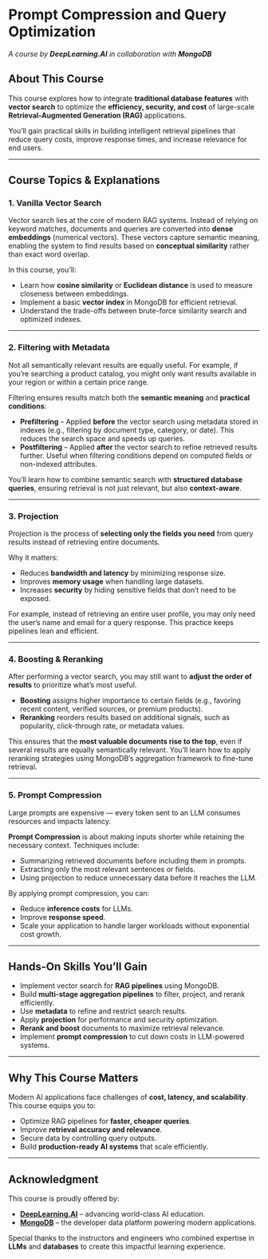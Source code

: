 # Prompt Compression and Query Optimization

*A course by **DeepLearning.AI** in collaboration with **MongoDB***

## About This Course

This course explores how to integrate **traditional database features** with **vector search** to optimize the **efficiency, security, and cost** of large-scale **Retrieval-Augmented Generation (RAG)** applications.

You’ll gain practical skills in building intelligent retrieval pipelines that reduce query costs, improve response times, and increase relevance for end users.

---

## Course Topics & Explanations

### 1. Vanilla Vector Search

Vector search lies at the core of modern RAG systems. Instead of relying on keyword matches, documents and queries are converted into **dense embeddings** (numerical vectors). These vectors capture semantic meaning, enabling the system to find results based on **conceptual similarity** rather than exact word overlap.

In this course, you’ll:

* Learn how **cosine similarity** or **Euclidean distance** is used to measure closeness between embeddings.
* Implement a basic **vector index** in MongoDB for efficient retrieval.
* Understand the trade-offs between brute-force similarity search and optimized indexes.

---

### 2. Filtering with Metadata

Not all semantically relevant results are equally useful. For example, if you’re searching a product catalog, you might only want results available in your region or within a certain price range.

Filtering ensures results match both the **semantic meaning** and **practical conditions**:

* **Prefiltering** – Applied **before** the vector search using metadata stored in indexes (e.g., filtering by document type, category, or date). This reduces the search space and speeds up queries.
* **Postfiltering** – Applied **after** the vector search to refine retrieved results further. Useful when filtering conditions depend on computed fields or non-indexed attributes.

You’ll learn how to combine semantic search with **structured database queries**, ensuring retrieval is not just relevant, but also **context-aware**.

---

### 3. Projection

Projection is the process of **selecting only the fields you need** from query results instead of retrieving entire documents.

Why it matters:

* Reduces **bandwidth and latency** by minimizing response size.
* Improves **memory usage** when handling large datasets.
* Increases **security** by hiding sensitive fields that don’t need to be exposed.

For example, instead of retrieving an entire user profile, you may only need the user’s name and email for a query response. This practice keeps pipelines lean and efficient.

---

### 4. Boosting & Reranking

After performing a vector search, you may still want to **adjust the order of results** to prioritize what’s most useful.

* **Boosting** assigns higher importance to certain fields (e.g., favoring recent content, verified sources, or premium products).
* **Reranking** reorders results based on additional signals, such as popularity, click-through rate, or metadata values.

This ensures that the **most valuable documents rise to the top**, even if several results are equally semantically relevant. You’ll learn how to apply reranking strategies using MongoDB’s aggregation framework to fine-tune retrieval.

---

### 5. Prompt Compression

Large prompts are expensive — every token sent to an LLM consumes resources and impacts latency.

**Prompt Compression** is about making inputs shorter while retaining the necessary context. Techniques include:

* Summarizing retrieved documents before including them in prompts.
* Extracting only the most relevant sentences or fields.
* Using projection to reduce unnecessary data before it reaches the LLM.

By applying prompt compression, you can:

* Reduce **inference costs** for LLMs.
* Improve **response speed**.
* Scale your application to handle larger workloads without exponential cost growth.

---

## Hands-On Skills You’ll Gain

* Implement vector search for **RAG pipelines** using MongoDB.
* Build **multi-stage aggregation pipelines** to filter, project, and rerank efficiently.
* Use **metadata** to refine and restrict search results.
* Apply **projection** for performance and security optimization.
* **Rerank and boost** documents to maximize retrieval relevance.
* Implement **prompt compression** to cut down costs in LLM-powered systems.

---

## Why This Course Matters

Modern AI applications face challenges of **cost, latency, and scalability**. This course equips you to:

* Optimize RAG pipelines for **faster, cheaper queries**.
* Improve **retrieval accuracy and relevance**.
* Secure data by controlling query outputs.
* Build **production-ready AI systems** that scale efficiently.

---

## Acknowledgment

This course is proudly offered by:

* **[DeepLearning.AI](https://www.deeplearning.ai/)** – advancing world-class AI education.
* **[MongoDB](https://www.mongodb.com/)** – the developer data platform powering modern applications.

Special thanks to the instructors and engineers who combined expertise in **LLMs** and **databases** to create this impactful learning experience.
